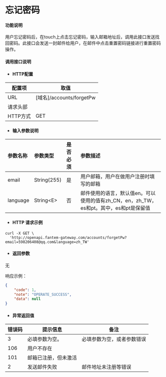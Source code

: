 # 忘记密码

#### 功能说明

用户忘记密码后，在touch上点击忘记密码，输入邮箱地址后，调用此接口发送找回密码。此接口会发送一封邮件给用户，在邮件中点击重置密码链接进行重置密码操作。

#### 调用接口说明

* #### HTTP配置

| 配置项 | 取值 |
| --- | --- |
| URL | \[域名\]/accounts/forgetPw |
| 请求头部 |  |
| HTTP方式 | GET |

* #### 输入参数说明

| 参数名称 | 参数类型 | 是否必须 | 参数描述 |
| :--- | :--- | :--- | :--- |
| email | String\(255\) | 是 | 用户邮箱，用户在做用户注册时填写的邮箱 |
| language | String&lt;E&gt; | 否 | 邮件使用的语言，默认值en。可以使用的值有zh\_CN，en，zh\_TW，es和pt。其中，es和pt是保留值 |

* #### HTTP 请求示例

```
curl -X GET \
  'http://openapi.fantem-gateway.com/accounts/forgetPw?email=598206408@qq.com&language=zh_TW'
```

* #### 返回参数

无

响应示例：

```json
{
    "code": 1,
    "note": "OPERATE_SUCCESS",
    "data": null
}
```

* #### 异常返回值

| 错误码 | 提示信息 | 备注 |
| --- | --- | --- |
| 3 | 必填参数为空。 | 必填参数为空，或者参数错误 |
| 106 | 用户不存在 |  |
| 101 | 邮箱已注册，但未激活 |  |
| 2 | 发送邮件失败 | 邮件地址未注册等错误 |



